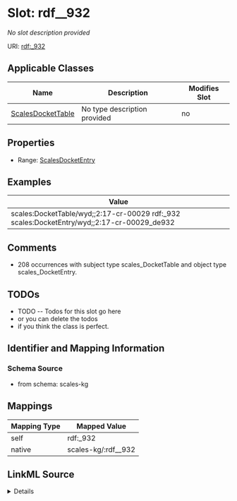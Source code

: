 

# Slot: rdf__932


_No slot description provided_





URI: [rdf:_932](http://www.w3.org/1999/02/22-rdf-syntax-ns#_932)



<!-- no inheritance hierarchy -->





## Applicable Classes

| Name | Description | Modifies Slot |
| --- | --- | --- |
| [ScalesDocketTable](../classes/ScalesDocketTable.md) | No type description provided |  no  |







## Properties

* Range: [ScalesDocketEntry](../classes/ScalesDocketEntry.md)






## Examples

| Value |
| --- |
| scales:DocketTable/wyd;;2:17-cr-00029 rdf:_932 scales:DocketEntry/wyd;;2:17-cr-00029_de932 |

## Comments

* 208 occurrences with subject type scales_DocketTable and object type scales_DocketEntry.

## TODOs

* TODO -- Todos for this slot go here
* or you can delete the todos
* if you think the class is perfect.

## Identifier and Mapping Information







### Schema Source


* from schema: scales-kg




## Mappings

| Mapping Type | Mapped Value |
| ---  | ---  |
| self | rdf:_932 |
| native | scales-kg/:rdf__932 |




## LinkML Source

<details>
```yaml
name: rdf__932
description: No slot description provided
todos:
- TODO -- Todos for this slot go here
- or you can delete the todos
- if you think the class is perfect.
comments:
- 208 occurrences with subject type scales_DocketTable and object type scales_DocketEntry.
examples:
- value: scales:DocketTable/wyd;;2:17-cr-00029 rdf:_932 scales:DocketEntry/wyd;;2:17-cr-00029_de932
from_schema: scales-kg
rank: 1000
slot_uri: rdf:_932
alias: rdf__932
domain_of:
- scales_DocketTable
range: scales_DocketEntry

```
</details>